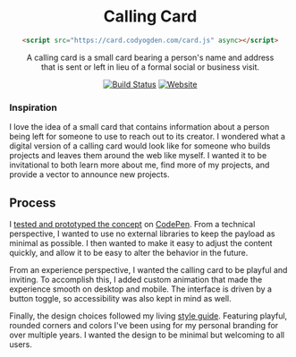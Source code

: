 <div align="center">

# Calling Card

```html
<script src="https://card.codyogden.com/card.js" async></script>
```

A calling card is a small card bearing a person's name and address<br/>that is sent or left in lieu of a formal social or business visit.
    
[![Build Status](https://github.com/codyogden/calling-card/workflows/build/badge.svg)](https://actions-badge.atrox.dev/codyogden/calling-card/goto) [![Website](https://img.shields.io/website?down_message=offline&label=status&up_message=online&url=https%3A%2F%2Fcard.codyogden.com%2Fcard.js)](#)

</div>




### Inspiration

I love the idea of a small card that contains information about a person being left for someone to use to reach out to its creator. I wondered what a digital version of a calling card would look like for someone who builds projects and leaves them around the web like myself. I wanted it to be invitational to both learn more about me, find more of my projects, and provide a vector to announce new projects.

## Process

I [tested and prototyped the concept](https://codepen.io/codyogden/pen/jOONrWd) on [CodePen](https://codepen.io). From a technical perspective, I wanted to use no external libraries to keep the payload as minimal as possible. I then wanted to make it easy to adjust the content quickly, and allow it to be easy to alter the behavior in the future.

From an experience perspective, I wanted the calling card to be playful and inviting. To accomplish this, I added custom animation that made the experience smooth on desktop and mobile. The interface is driven by a button toggle, so accessibility was also kept in mind as well.

Finally, the design choices followed my living [style guide](https://style.codyogden.com). Featuring playful, rounded corners and colors I've been using for my personal branding for over multiple years. I wanted the design to be minimal but welcoming to all users.
